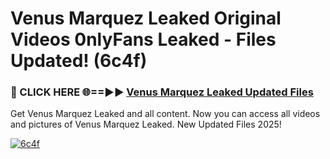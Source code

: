 # Venus Marquez Leaked Original Videos 0nlyFans Leaked - Files Updated! (6c4f)

<h3>🔴 CLICK HERE 🌐==►► <a href="https://tinyurl.com/ehrbuxhb" rel="nofollow">Venus Marquez Leaked Updated Files</a></h3>

Get Venus Marquez Leaked and all content. Now you can access all videos and pictures of Venus Marquez Leaked. New Updated Files 2025!

[![6c4f](https://i.imgur.com/lVYEuWS.gif)](https://tinyurl.com/ehrbuxhb)
